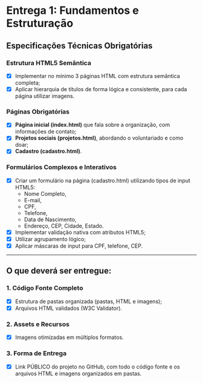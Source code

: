 # Entrega 1: Fundamentos e Estruturação
## Especificações Técnicas Obrigatórias
### Estrutura HTML5 Semântica
* [X] Implementar no mínimo 3 páginas HTML com estrutura semântica completa;
* [X] Aplicar hierarquia de títulos de forma lógica e consistente, para cada página utilizar imagens.
### Páginas Obrigatórias
* [X] **Página inicial (index.html)** que fala sobre a organização, com informações de contato;
* [X] **Projetos sociais (projetos.html)**, abordando o voluntariado e como doar;
* [X] **Cadastro (cadastro.html)**.
### Formulários Complexos e Interativos
* [X] Criar um formulário na página (cadastro.html) utilizando tipos de input HTML5:
    * Nome Completo,
    * E-mail,
    * CPF,
    * Telefone,
    * Data de Nascimento,
    * Endereço, CEP, Cidade, Estado.
* [X] Implementar validação nativa com atributos HTML5;
* [X] Utilizar agrupamento lógico;
* [X] Aplicar máscaras de input para CPF, telefone, CEP.
---
## O que deverá ser entregue:
### 1. Código Fonte Completo
* [X] Estrutura de pastas organizada (pastas, HTML e imagens);
* [X] Arquivos HTML validados (W3C Validator).
### 2. Assets e Recursos
* [X] Imagens otimizadas em múltiplos formatos.
### 3. Forma de Entrega
* [X] Link PÚBLICO do projeto no GitHub, com todo o código fonte e os arquivos HTML e imagens organizados em pastas.